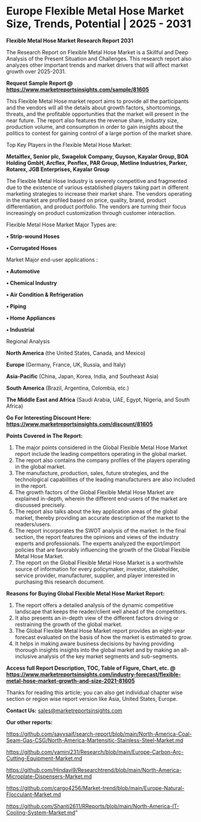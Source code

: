 # Europe Flexible Metal Hose Market Size, Trends, Potential | 2025 - 2031

<strong>Flexible Metal Hose Market Research Report 2031</strong>

The Research Report on Flexible Metal Hose Market is a Skillful and Deep Analysis of the Present Situation and Challenges. This research report also analyzes other important trends and market drivers that will affect market growth over 2025-2031.

<strong>Request Sample Report @ <a href=https://www.marketreportsinsights.com/sample/81605>https://www.marketreportsinsights.com/sample/81605</a></strong>

This Flexible Metal Hose market report aims to provide all the participants and the vendors will all the details about growth factors, shortcomings, threats, and the profitable opportunities that the market will present in the near future. The report also features the revenue share, industry size, production volume, and consumption in order to gain insights about the politics to contest for gaining control of a large portion of the market share.

Top Key Players in the Flexible Metal Hose Market:

<strong>Metalflex, Senior plc, Swagelok Company, Guyson, Kayalar Group, BOA Holding GmbH, Arcflex, Penflex, PAR Group, Metline Industries, Parker, Rotarex, JGB Enterprises, Kayalar Group</strong>

The Flexible Metal Hose Industry is severely competitive and fragmented due to the existence of various established players taking part in different marketing strategies to increase their market share. The vendors operating in the market are profiled based on price, quality, brand, product differentiation, and product portfolio. The vendors are turning their focus increasingly on product customization through customer interaction.

Flexible Metal Hose Market Major Types are:

<strong>• Strip-wound Hoses

• Corrugated Hoses</strong>

Market Major end-user applications :

<strong>• Automotive

• Chemical Industry

• Air Condition & Refrigeration

• Piping

• Home Appliances

• Industrial</strong>

Regional Analysis

</u><strong><b>North America</b></strong> (the United States, Canada, and Mexico)

<strong><b>Europe </b></strong>(Germany, France, UK, Russia, and Italy)

<strong><b>Asia-Pacific</b></strong> (China, Japan, Korea, India, and Southeast Asia)

<strong><b>South America</b></strong> (Brazil, Argentina, Colombia, etc.)

<strong><b>The Middle East and Africa</b></strong> (Saudi Arabia, UAE, Egypt, Nigeria, and South Africa)

<strong>Go For Interesting Discount Here: <a href=https://www.marketreportsinsights.com/discount/81605>https://www.marketreportsinsights.com/discount/81605</a></strong>

<strong>Points Covered in The Report:</strong>
<ol>
  <li>The major points considered in the Global Flexible Metal Hose Market report include the leading competitors operating in the global market.</li>
  <li>The report also contains the company profiles of the players operating in the global market.</li>
  <li>The manufacture, production, sales, future strategies, and the technological capabilities of the leading manufacturers are also included in the report.</li>
  <li>The growth factors of the Global Flexible Metal Hose Market are explained in-depth, wherein the different end-users of the market are discussed precisely.</li>
  <li>The report also talks about the key application areas of the global market, thereby providing an accurate description of the market to the readers/users.</li>
  <li>The report incorporates the SWOT analysis of the market. In the final section, the report features the opinions and views of the industry experts and professionals. The experts analyzed the export/import policies that are favorably influencing the growth of the Global Flexible Metal Hose Market.</li>
  <li>The report on the Global Flexible Metal Hose Market is a worthwhile source of information for every policymaker, investor, stakeholder, service provider, manufacturer, supplier, and player interested in purchasing this research document.</li>
</ol>
<strong>Reasons for Buying Global Flexible Metal Hose Market Report:</strong>

<ol>
  <li>The report offers a detailed analysis of the dynamic competitive landscape that keeps the reader/client well ahead of the competitors.</li>
  <li>It also presents an in-depth view of the different factors driving or restraining the growth of the global market.</li>
  <li>The Global Flexible Metal Hose Market report provides an eight-year forecast evaluated on the basis of how the market is estimated to grow.</li>
  <li>It helps in making aware business decisions by having providing thorough insights insights into the global market and by making an all-inclusive analysis of the key market segments and sub-segments.</li>
</ol>
<strong>Access full Report Description, TOC, Table of Figure, Chart, etc. @ <a href=https://www.marketreportsinsights.com/industry-forecast/flexible-metal-hose-market-growth-and-size-2021-81605>https://www.marketreportsinsights.com/industry-forecast/flexible-metal-hose-market-growth-and-size-2021-81605</a></strong>


Thanks for reading this article; you can also get individual chapter wise section or region wise report version like Asia, United States, Europe.

<strong>Contact Us:</strong>
sales@marketreportsinsights.com

<strong>Our other reports:</strong>

<a href=https://github.com/sayysaif/search-report/blob/main/North-America-Coal-Seam-Gas-CSG/North-America-Martensitic-Stainless-Steel-Market.md>https://github.com/sayysaif/search-report/blob/main/North-America-Coal-Seam-Gas-CSG/North-America-Martensitic-Stainless-Steel-Market.md</a>

<a href=https://github.com/yamini231/Research/blob/main/Europe-Carbon-Arc-Cutting-Equipment-Market.md>https://github.com/yamini231/Research/blob/main/Europe-Carbon-Arc-Cutting-Equipment-Market.md</a>

<a href=https://github.com/Hindavi9/Researchtrend/blob/main/North-America-Microplate-Dispensers-Market.md>https://github.com/Hindavi9/Researchtrend/blob/main/North-America-Microplate-Dispensers-Market.md</a>

<a href=https://github.com/cargo4256/Market-trend/blob/main/Europe-Natural-Flocculant-Market.md>https://github.com/cargo4256/Market-trend/blob/main/Europe-Natural-Flocculant-Market.md</a>

<a href=https://github.com/Shanti2611/RReports/blob/main/North-America-IT-Cooling-System-Market.md>https://github.com/Shanti2611/RReports/blob/main/North-America-IT-Cooling-System-Market.md</a>"
